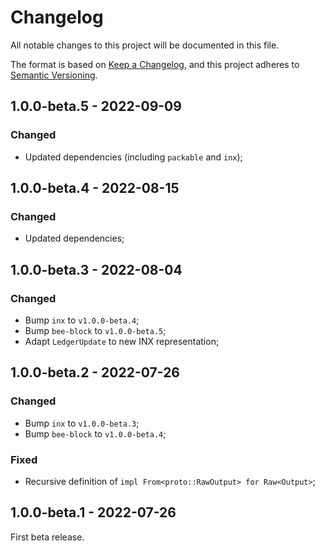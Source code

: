 # Changelog

All notable changes to this project will be documented in this file.

The format is based on [Keep a Changelog](https://keepachangelog.com/en/1.0.0/),
and this project adheres to [Semantic Versioning](https://semver.org/spec/v2.0.0.html).

<!-- ## Unreleased - YYYY-MM-DD

### Added

### Changed

### Deprecated

### Removed

### Fixed

### Security -->

## 1.0.0-beta.5 - 2022-09-09

### Changed

- Updated dependencies (including `packable` and `inx`);

## 1.0.0-beta.4 - 2022-08-15

### Changed

- Updated dependencies;

## 1.0.0-beta.3 - 2022-08-04

### Changed

- Bump `inx` to `v1.0.0-beta.4`;
- Bump `bee-block` to `v1.0.0-beta.5`;
- Adapt `LedgerUpdate` to new INX representation;

## 1.0.0-beta.2 - 2022-07-26

### Changed

- Bump `inx` to `v1.0.0-beta.3`;
- Bump `bee-block` to `v1.0.0-beta.4`;

### Fixed

- Recursive definition of `impl From<proto::RawOutput> for Raw<Output>`;

## 1.0.0-beta.1 - 2022-07-26

First beta release.
